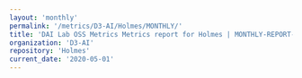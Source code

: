 ```yaml
---
layout: 'monthly'
permalink: '/metrics/D3-AI/Holmes/MONTHLY/'
title: 'DAI Lab OSS Metrics Metrics report for Holmes | MONTHLY-REPORT-2020-05-01'
organization: 'D3-AI'
repository: 'Holmes'
current_date: '2020-05-01'
---
```

